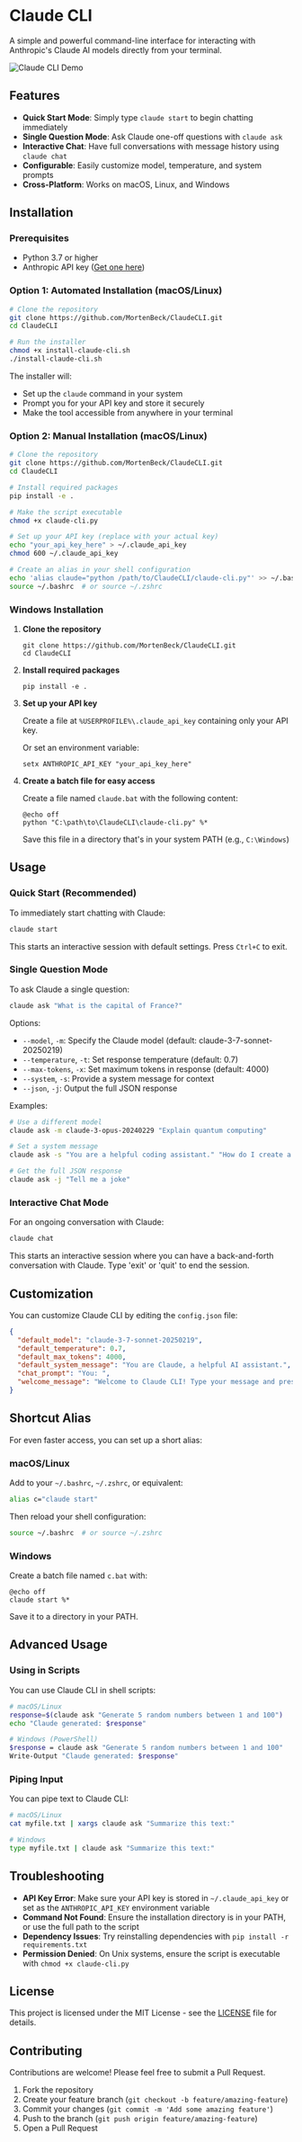 # Claude CLI

A simple and powerful command-line interface for interacting with Anthropic's Claude AI models directly from your terminal.

![Claude CLI Demo](https://github.com/MortenBeck/ClaudeCLI/raw/main/docs/images/demo.gif)

## Features

- **Quick Start Mode**: Simply type `claude start` to begin chatting immediately
- **Single Question Mode**: Ask Claude one-off questions with `claude ask`
- **Interactive Chat**: Have full conversations with message history using `claude chat`
- **Configurable**: Easily customize model, temperature, and system prompts
- **Cross-Platform**: Works on macOS, Linux, and Windows

## Installation

### Prerequisites

- Python 3.7 or higher
- Anthropic API key ([Get one here](https://console.anthropic.com/))

### Option 1: Automated Installation (macOS/Linux)

```bash
# Clone the repository
git clone https://github.com/MortenBeck/ClaudeCLI.git
cd ClaudeCLI

# Run the installer
chmod +x install-claude-cli.sh
./install-claude-cli.sh
```

The installer will:
- Set up the `claude` command in your system
- Prompt you for your API key and store it securely
- Make the tool accessible from anywhere in your terminal

### Option 2: Manual Installation (macOS/Linux)

```bash
# Clone the repository
git clone https://github.com/MortenBeck/ClaudeCLI.git
cd ClaudeCLI

# Install required packages
pip install -e .

# Make the script executable
chmod +x claude-cli.py

# Set up your API key (replace with your actual key)
echo "your_api_key_here" > ~/.claude_api_key
chmod 600 ~/.claude_api_key

# Create an alias in your shell configuration
echo 'alias claude="python /path/to/ClaudeCLI/claude-cli.py"' >> ~/.bashrc  # or ~/.zshrc
source ~/.bashrc  # or source ~/.zshrc
```

### Windows Installation

1. **Clone the repository**
   ```
   git clone https://github.com/MortenBeck/ClaudeCLI.git
   cd ClaudeCLI
   ```

2. **Install required packages**
   ```
   pip install -e .
   ```

3. **Set up your API key**
   
   Create a file at `%USERPROFILE%\.claude_api_key` containing only your API key.
   
   Or set an environment variable:
   ```
   setx ANTHROPIC_API_KEY "your_api_key_here"
   ```

4. **Create a batch file for easy access**
   
   Create a file named `claude.bat` with the following content:
   ```
   @echo off
   python "C:\path\to\ClaudeCLI\claude-cli.py" %*
   ```
   
   Save this file in a directory that's in your system PATH (e.g., `C:\Windows`)

## Usage

### Quick Start (Recommended)

To immediately start chatting with Claude:

```bash
claude start
```

This starts an interactive session with default settings. Press `Ctrl+C` to exit.

### Single Question Mode

To ask Claude a single question:

```bash
claude ask "What is the capital of France?"
```

Options:
- `--model`, `-m`: Specify the Claude model (default: claude-3-7-sonnet-20250219)
- `--temperature`, `-t`: Set response temperature (default: 0.7)
- `--max-tokens`, `-x`: Set maximum tokens in response (default: 4000)
- `--system`, `-s`: Provide a system message for context
- `--json`, `-j`: Output the full JSON response

Examples:

```bash
# Use a different model
claude ask -m claude-3-opus-20240229 "Explain quantum computing"

# Set a system message
claude ask -s "You are a helpful coding assistant." "How do I create a REST API in Python?"

# Get the full JSON response
claude ask -j "Tell me a joke"
```

### Interactive Chat Mode

For an ongoing conversation with Claude:

```bash
claude chat
```

This starts an interactive session where you can have a back-and-forth conversation with Claude. Type 'exit' or 'quit' to end the session.

## Customization

You can customize Claude CLI by editing the `config.json` file:

```json
{
  "default_model": "claude-3-7-sonnet-20250219",
  "default_temperature": 0.7,
  "default_max_tokens": 4000,
  "default_system_message": "You are Claude, a helpful AI assistant.",
  "chat_prompt": "You: ",
  "welcome_message": "Welcome to Claude CLI! Type your message and press Enter. Use Ctrl+C to exit."
}
```

## Shortcut Alias

For even faster access, you can set up a short alias:

### macOS/Linux

Add to your `~/.bashrc`, `~/.zshrc`, or equivalent:
```bash
alias c="claude start"
```

Then reload your shell configuration:
```bash
source ~/.bashrc  # or source ~/.zshrc
```

### Windows

Create a batch file named `c.bat` with:
```
@echo off
claude start %*
```

Save it to a directory in your PATH.

## Advanced Usage

### Using in Scripts

You can use Claude CLI in shell scripts:

```bash
# macOS/Linux
response=$(claude ask "Generate 5 random numbers between 1 and 100")
echo "Claude generated: $response"

# Windows (PowerShell)
$response = claude ask "Generate 5 random numbers between 1 and 100"
Write-Output "Claude generated: $response"
```

### Piping Input

You can pipe text to Claude CLI:

```bash
# macOS/Linux
cat myfile.txt | xargs claude ask "Summarize this text:"

# Windows
type myfile.txt | claude ask "Summarize this text:"
```

## Troubleshooting

- **API Key Error**: Make sure your API key is stored in `~/.claude_api_key` or set as the `ANTHROPIC_API_KEY` environment variable
- **Command Not Found**: Ensure the installation directory is in your PATH, or use the full path to the script
- **Dependency Issues**: Try reinstalling dependencies with `pip install -r requirements.txt`
- **Permission Denied**: On Unix systems, ensure the script is executable with `chmod +x claude-cli.py`

## License

This project is licensed under the MIT License - see the [LICENSE](LICENSE) file for details.

## Contributing

Contributions are welcome! Please feel free to submit a Pull Request.

1. Fork the repository
2. Create your feature branch (`git checkout -b feature/amazing-feature`)
3. Commit your changes (`git commit -m 'Add some amazing feature'`)
4. Push to the branch (`git push origin feature/amazing-feature`)
5. Open a Pull Request